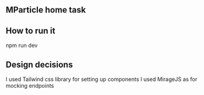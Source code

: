 ## MParticle home task

## How to run it

npm run dev

## Design decisions

I used Tailwind css library for setting up components
I used MirageJS as for mocking endpoints
